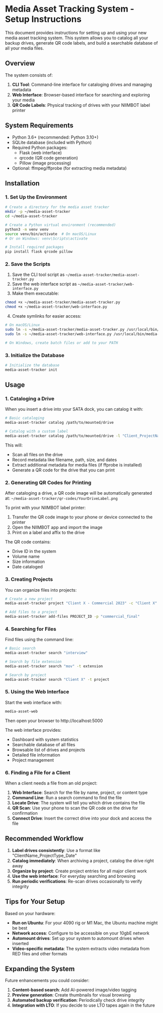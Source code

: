 # Media Asset Tracking System - Setup Instructions

This document provides instructions for setting up and using your new media asset tracking system. This system allows you to catalog all your backup drives, generate QR code labels, and build a searchable database of all your media files.

## Overview

The system consists of:

1. **CLI Tool**: Command-line interface for cataloging drives and managing metadata
2. **Web Interface**: Browser-based interface for searching and exploring your media
3. **QR Code Labels**: Physical tracking of drives with your NIIMBOT label printer

## System Requirements

- Python 3.6+ (recommended: Python 3.10+)
- SQLite database (included with Python)
- Required Python packages:
  - Flask (web interface)
  - qrcode (QR code generation)
  - Pillow (image processing)
- Optional: ffmpeg/ffprobe (for extracting media metadata)

## Installation

### 1. Set Up the Environment

```bash
# Create a directory for the media asset tracker
mkdir -p ~/media-asset-tracker
cd ~/media-asset-tracker

# Create a Python virtual environment (recommended)
python3 -m venv venv
source venv/bin/activate  # On macOS/Linux
# Or on Windows: venv\Scripts\activate

# Install required packages
pip install flask qrcode pillow
```

### 2. Save the Scripts

1. Save the CLI tool script as `~/media-asset-tracker/media-asset-tracker.py`
2. Save the web interface script as `~/media-asset-tracker/web-interface.py`
3. Make them executable:

```bash
chmod +x ~/media-asset-tracker/media-asset-tracker.py
chmod +x ~/media-asset-tracker/web-interface.py
```

4. Create symlinks for easier access:

```bash
# On macOS/Linux
sudo ln -s ~/media-asset-tracker/media-asset-tracker.py /usr/local/bin/media-asset-tracker
sudo ln -s ~/media-asset-tracker/web-interface.py /usr/local/bin/media-asset-web

# On Windows, create batch files or add to your PATH
```

### 3. Initialize the Database

```bash
# Initialize the database
media-asset-tracker init
```

## Usage

### 1. Cataloging a Drive

When you insert a drive into your SATA dock, you can catalog it with:

```bash
# Basic cataloging
media-asset-tracker catalog /path/to/mounted/drive

# Catalog with a custom label
media-asset-tracker catalog /path/to/mounted/drive -l "Client_ProjectName_2023"
```

This will:
- Scan all files on the drive
- Record metadata like filename, path, size, and dates
- Extract additional metadata for media files (if ffprobe is installed)
- Generate a QR code for the drive that you can print

### 2. Generating QR Codes for Printing

After cataloging a drive, a QR code image will be automatically generated at:
`~/media-asset-tracker/qr-codes/YourDriveLabel.png`

To print with your NIIMBOT label printer:
1. Transfer the QR code image to your phone or device connected to the printer
2. Open the NIIMBOT app and import the image
3. Print on a label and affix to the drive

The QR code contains:
- Drive ID in the system
- Volume name
- Size information
- Date cataloged

### 3. Creating Projects

You can organize files into projects:

```bash
# Create a new project
media-asset-tracker project "Client X - Commercial 2023" -c "Client X" -n "TV commercial project shot in April 2023"

# Add files to a project
media-asset-tracker add-files PROJECT_ID -p "commercial_final"
```

### 4. Searching for Files

Find files using the command line:

```bash
# Basic search
media-asset-tracker search "interview"

# Search by file extension
media-asset-tracker search "mov" -t extension

# Search by project
media-asset-tracker search "Client X" -t project
```

### 5. Using the Web Interface

Start the web interface with:

```bash
media-asset-web
```

Then open your browser to http://localhost:5000

The web interface provides:
- Dashboard with system statistics
- Searchable database of all files
- Browsable list of drives and projects
- Detailed file information
- Project management

### 6. Finding a File for a Client

When a client needs a file from an old project:

1. **Web Interface**: Search for the file by name, project, or content type
2. **Command Line**: Run a search command to find the file
3. **Locate Drive**: The system will tell you which drive contains the file 
4. **QR Scan**: Use your phone to scan the QR code on the drive for confirmation
5. **Connect Drive**: Insert the correct drive into your dock and access the file

## Recommended Workflow

1. **Label drives consistently**: Use a format like "ClientName_ProjectType_Date"
2. **Catalog immediately**: When archiving a project, catalog the drive right away
3. **Organize by project**: Create project entries for all major client work
4. **Use the web interface**: For everyday searching and browsing
5. **Run periodic verifications**: Re-scan drives occasionally to verify integrity

## Tips for Your Setup

Based on your hardware:

- **Run on Ubuntu**: For your 4090 rig or M1 Mac, the Ubuntu machine might be best
- **Network access**: Configure to be accessible on your 10gbE network
- **Automount drives**: Set up your system to automount drives when inserted
- **Video-specific metadata**: The system extracts video metadata from RED files and other formats

## Expanding the System

Future enhancements you could consider:

1. **Content-based search**: Add AI-powered image/video tagging
2. **Preview generation**: Create thumbnails for visual browsing
3. **Automated backup verification**: Periodically check drive integrity
4. **Integration with LTO**: If you decide to use LTO tapes again in the future
